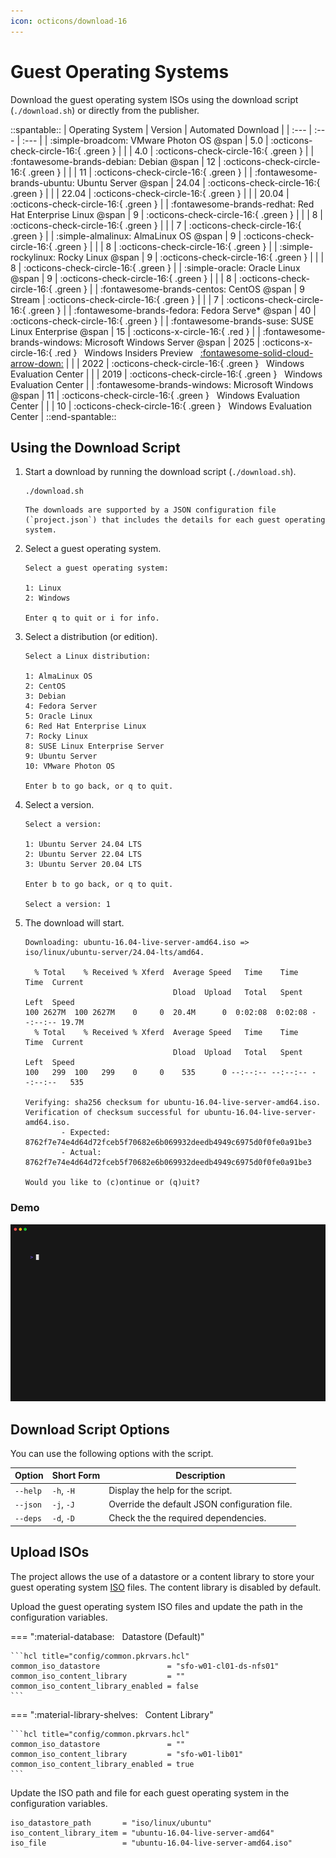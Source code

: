 ```yaml
---
icon: octicons/download-16
---
```


# Guest Operating Systems

Download the guest operating system ISOs using the download script (`./download.sh`) or directly from the publisher.

::spantable::
| Operating System                                            | Version   | Automated Download                   |
| :---                                                        | :---      | :---                                 |
| :simple-broadcom: VMware Photon OS @span                    | 5.0       | :octicons-check-circle-16:{ .green } |
|                                                             | 4.0       | :octicons-check-circle-16:{ .green } |
| :fontawesome-brands-debian: Debian @span                    | 12        | :octicons-check-circle-16:{ .green } |
|                                                             | 11        | :octicons-check-circle-16:{ .green } |
| :fontawesome-brands-ubuntu: Ubuntu Server @span             | 24.04     | :octicons-check-circle-16:{ .green } |
|                                                             | 22.04     | :octicons-check-circle-16:{ .green } |
|                                                             | 20.04     | :octicons-check-circle-16:{ .green } |
| :fontawesome-brands-redhat: Red Hat Enterprise Linux @span  | 9         | :octicons-check-circle-16:{ .green } |
|                                                             | 8         | :octicons-check-circle-16:{ .green } |
|                                                             | 7         | :octicons-check-circle-16:{ .green } |
| :simple-almalinux: AlmaLinux OS @span                       | 9         | :octicons-check-circle-16:{ .green } |
|                                                             | 8         | :octicons-check-circle-16:{ .green } |
| :simple-rockylinux: Rocky Linux @span                       | 9         | :octicons-check-circle-16:{ .green } |
|                                                             | 8         | :octicons-check-circle-16:{ .green } |
| :simple-oracle: Oracle Linux @span                          | 9         | :octicons-check-circle-16:{ .green } |
|                                                             | 8         | :octicons-check-circle-16:{ .green } |
| :fontawesome-brands-centos: CentOS @span                    | 9 Stream  | :octicons-check-circle-16:{ .green } |
|                                                             | 7         | :octicons-check-circle-16:{ .green } |
| :fontawesome-brands-fedora: Fedora Serve* @span             | 40        | :octicons-check-circle-16:{ .green } |
| :fontawesome-brands-suse: SUSE Linux Enterprise @span       | 15        | :octicons-x-circle-16:{ .red }       |
| :fontawesome-brands-windows: Microsoft Windows Server @span | 2025      | :octicons-x-circle-16:{ .red } &nbsp; Windows Insiders Preview &nbsp; [:fontawesome-solid-cloud-arrow-down:][download-windows-server-2025] |
|                                                             | 2022      | :octicons-check-circle-16:{ .green } &nbsp; Windows Evaluation Center                                                                      |
|                                                             | 2019      | :octicons-check-circle-16:{ .green } &nbsp; Windows Evaluation Center                                                                      |
| :fontawesome-brands-windows: Microsoft Windows @span        | 11        | :octicons-check-circle-16:{ .green } &nbsp; Windows Evaluation Center                                                                      |
|                                                             | 10        | :octicons-check-circle-16:{ .green } &nbsp; Windows Evaluation Center                                                                      |
::end-spantable::

## Using the Download Script

1. Start a download by running the download script (`./download.sh`).

      ```shell
      ./download.sh
      ```

       The downloads are supported by a JSON configuration file (`project.json`) that includes the details for each guest operating system.


2. Select a guest operating system.

      ```shell
      Select a guest operating system:

      1: Linux
      2: Windows

      Enter q to quit or i for info.
      ```

3. Select a distribution (or edition).

      ```shell
      Select a Linux distribution:

      1: AlmaLinux OS
      2: CentOS
      3: Debian
      4: Fedora Server
      5: Oracle Linux
      6: Red Hat Enterprise Linux
      7: Rocky Linux
      8: SUSE Linux Enterprise Server
      9: Ubuntu Server
      10: VMware Photon OS

      Enter b to go back, or q to quit.
      ```

4. Select a version.

      ```shell
      Select a version:

      1: Ubuntu Server 24.04 LTS
      2: Ubuntu Server 22.04 LTS
      3: Ubuntu Server 20.04 LTS

      Enter b to go back, or q to quit.

      Select a version: 1
      ```

5. The download will start.

      ```shell
      Downloading: ubuntu-16.04-live-server-amd64.iso => iso/linux/ubuntu-server/24.04-lts/amd64.

        % Total    % Received % Xferd  Average Speed   Time    Time     Time  Current
                                       Dload  Upload   Total   Spent    Left  Speed
      100 2627M  100 2627M    0     0  20.4M      0  0:02:08  0:02:08 --:--:-- 19.7M
        % Total    % Received % Xferd  Average Speed   Time    Time     Time  Current
                                       Dload  Upload   Total   Spent    Left  Speed
      100   299  100   299    0     0    535      0 --:--:-- --:--:-- --:--:--   535

      Verifying: sha256 checksum for ubuntu-16.04-live-server-amd64.iso.
      Verification of checksum successful for ubuntu-16.04-live-server-amd64.iso.
              - Expected: 8762f7e74e4d64d72fceb5f70682e6b069932deedb4949c6975d0f0fe0a91be3
              - Actual:   8762f7e74e4d64d72fceb5f70682e6b069932deedb4949c6975d0f0fe0a91be3

      Would you like to (c)ontinue or (q)uit?
      ```

### Demo

![](../assets/images/download.gif)

## Download Script Options

You can use the following options with the script.

| Option   | Short Form | Description                                   |
| -------- | ---------- | --------------------------------------------- |
| `--help` | `-h`, `-H` | Display the help for the script.              |
| `--json` | `-j`, `-J` | Override the default JSON configuration file. |
| `--deps` | `-d`, `-D` | Check the the required dependencies.          |

## Upload ISOs

The project allows the use of a datastore or a content library to store your guest
operating system [ISO][iso] files. The content library is disabled by default.

Upload the guest operating system ISO files and update the path in the configuration variables.

=== ":material-database: &nbsp; Datastore (Default)"

    ```hcl title="config/common.pkrvars.hcl"
    common_iso_datastore               = "sfo-w01-cl01-ds-nfs01"
    common_iso_content_library         = ""
    common_iso_content_library_enabled = false
    ```

=== ":material-library-shelves: &nbsp; Content Library"

    ```hcl title="config/common.pkrvars.hcl"
    common_iso_datastore               = ""
    common_iso_content_library         = "sfo-w01-lib01"
    common_iso_content_library_enabled = true
    ```

Update the ISO path and file for each guest operating system in the configuration variables.

   ```hcl title="config/linux-ubuntu-16-04-lts.pkrvars.hcl"
   iso_datastore_path       = "iso/linux/ubuntu"
   iso_content_library_item = "ubuntu-16.04-live-server-amd64"
   iso_file                 = "ubuntu-16.04-live-server-amd64.iso"
   ```

[//]: Links
[download-windows-server-2025]: https://www.microsoft.com/en-us/software-download/windowsinsiderpreviewserver
[iso]: https://en.wikipedia.org/wiki/ISO_imageGUID-58D77EA5-50D9-4A8E-A15A-D7B3ABA11B87.html
